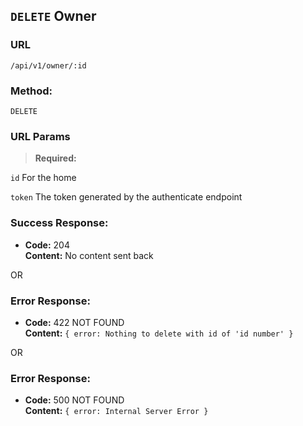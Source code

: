 ## `DELETE` Owner

### **URL**

`/api/v1/owner/:id`

### **Method:**

`DELETE`

### **URL Params**

> **Required:**

`id`
    For the home

`token`
    The token generated by the authenticate endpoint


### **Success Response:**
  * **Code:** 204 <br />
    **Content:** No content sent back<br />

  OR

### **Error Response:**
  * **Code:** 422 NOT FOUND <br />
    **Content:** `{ error: Nothing to delete with id of 'id number' }`

  OR

### **Error Response:**
  * **Code:** 500 NOT FOUND <br />
    **Content:** `{ error: Internal Server Error }`
